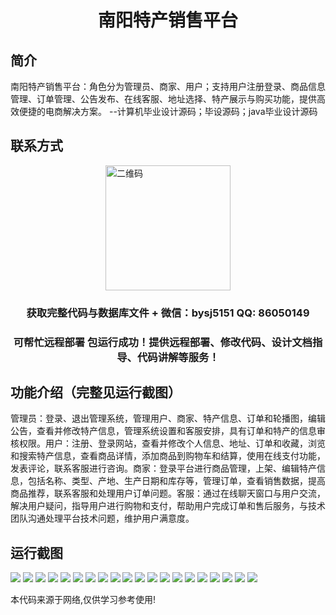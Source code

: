 <p><h1 align="center">南阳特产销售平台</h1></p>

## 简介
南阳特产销售平台：角色分为管理员、商家、用户；支持用户注册登录、商品信息管理、订单管理、公告发布、在线客服、地址选择、特产展示与购买功能，提供高效便捷的电商解决方案。    --计算机毕业设计源码；毕设源码；java毕业设计源码


## 联系方式
<img src="https://bs-1329754181.cos.ap-shanghai.myqcloud.com/wx.jpg" alt="二维码" style="display: block; margin: 0 auto;" width="200px">
<p><h3 align="center">获取完整代码与数据库文件 + 微信：bysj5151 QQ: 86050149</h3></p>
<p><h3 align="center">可帮忙远程部署 包运行成功！提供远程部署、修改代码、设计文档指导、代码讲解等服务！</h3></p>

## 功能介绍（完整见运行截图）
管理员：登录、退出管理系统，管理用户、商家、特产信息、订单和轮播图，编辑公告，查看并修改特产信息，管理系统设置和客服安排，具有订单和特产的信息审核权限。用户：注册、登录网站，查看并修改个人信息、地址、订单和收藏，浏览和搜索特产信息，查看商品详情，添加商品到购物车和结算，使用在线支付功能，发表评论，联系客服进行咨询。商家：登录平台进行商品管理，上架、编辑特产信息，包括名称、类型、产地、生产日期和库存等，管理订单，查看销售数据，提高商品推荐，联系客服和处理用户订单问题。客服：通过在线聊天窗口与用户交流，解决用户疑问，指导用户进行购物和支付，帮助用户完成订单和售后服务，与技术团队沟通处理平台技术问题，维护用户满意度。


## 运行截图
![](https://bs-1329754181.cos.ap-shanghai.myqcloud.com/ssm/NanyangSpecialtySalesPlatform/img/001.jpg)
![](https://bs-1329754181.cos.ap-shanghai.myqcloud.com/ssm/NanyangSpecialtySalesPlatform/img/002.jpg)
![](https://bs-1329754181.cos.ap-shanghai.myqcloud.com/ssm/NanyangSpecialtySalesPlatform/img/003.jpg)
![](https://bs-1329754181.cos.ap-shanghai.myqcloud.com/ssm/NanyangSpecialtySalesPlatform/img/004.jpg)
![](https://bs-1329754181.cos.ap-shanghai.myqcloud.com/ssm/NanyangSpecialtySalesPlatform/img/005.jpg)
![](https://bs-1329754181.cos.ap-shanghai.myqcloud.com/ssm/NanyangSpecialtySalesPlatform/img/006.jpg)
![](https://bs-1329754181.cos.ap-shanghai.myqcloud.com/ssm/NanyangSpecialtySalesPlatform/img/007.jpg)
![](https://bs-1329754181.cos.ap-shanghai.myqcloud.com/ssm/NanyangSpecialtySalesPlatform/img/008.jpg)
![](https://bs-1329754181.cos.ap-shanghai.myqcloud.com/ssm/NanyangSpecialtySalesPlatform/img/009.jpg)
![](https://bs-1329754181.cos.ap-shanghai.myqcloud.com/ssm/NanyangSpecialtySalesPlatform/img/010.jpg)
![](https://bs-1329754181.cos.ap-shanghai.myqcloud.com/ssm/NanyangSpecialtySalesPlatform/img/011.jpg)
![](https://bs-1329754181.cos.ap-shanghai.myqcloud.com/ssm/NanyangSpecialtySalesPlatform/img/012.jpg)
![](https://bs-1329754181.cos.ap-shanghai.myqcloud.com/ssm/NanyangSpecialtySalesPlatform/img/013.jpg)
![](https://bs-1329754181.cos.ap-shanghai.myqcloud.com/ssm/NanyangSpecialtySalesPlatform/img/014.jpg)
![](https://bs-1329754181.cos.ap-shanghai.myqcloud.com/ssm/NanyangSpecialtySalesPlatform/img/015.jpg)
![](https://bs-1329754181.cos.ap-shanghai.myqcloud.com/ssm/NanyangSpecialtySalesPlatform/img/016.jpg)
![](https://bs-1329754181.cos.ap-shanghai.myqcloud.com/ssm/NanyangSpecialtySalesPlatform/img/017.jpg)
![](https://bs-1329754181.cos.ap-shanghai.myqcloud.com/ssm/NanyangSpecialtySalesPlatform/img/018.jpg)
![](https://bs-1329754181.cos.ap-shanghai.myqcloud.com/ssm/NanyangSpecialtySalesPlatform/img/019.jpg)
![](https://bs-1329754181.cos.ap-shanghai.myqcloud.com/ssm/NanyangSpecialtySalesPlatform/img/020.jpg)

<p>本代码来源于网络,仅供学习参考使用!</p>
